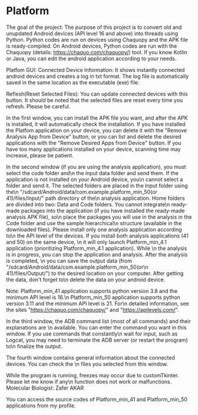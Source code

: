 # Platform
The goal of the project:
The purpose of this project is to convert old and unupdated Android devices (API level 16 and above) into threads using Python. Python codes are run on devices using Chaquopy and the APK file is ready-compiled. On Android devices, Python codes are run with the Chaquopy (details: https://chaquo.com/chaquopy/) tool. If you know Kotlin or Java, you can edit the android application according to your needs.

Platfom GUI:
Connected Device Information:
It shows instantly connected android devices and creates a log in txt format. The log file is automatically saved in the same location as the executable (exe) file.

Reflesh(Reset Selected Files):
You can update connected devices with this button. It should be noted that the selected files are reset every time you refresh. Please be careful.

In the first window, you can install the APK file you want, and after the APK is installed, it will automatically check the installation. If you have installed the Platfom application on your device, you can delete it with the "Remove Analysis App from Device" button, or you can list and delete the desired applications with the "Remove Desired Apps from Device" button. If you have too many applications installed on your device, scanning time may increase, please be patient.

In the second window (if you are using the analysis application), you must select the code folder and\n the input data folder and send them. If the application is not installed on your Android device, you\n cannot select a folder and send it. The selected folders are placed in the Input folder using the\n "/sdcard/Android/data/com.example.platform_min_50(or 41)/files/Input/" path directory of the\n analysis application. Home folders are divided into two: Data and Code folders. You cannot integrate\n ready-made packages into the application (if you have installed the ready-made analysis APK file), so\n place the packages you will use in the analysis in the Code folder and use the sample hierarchical\n structure (available in the downloaded files). Please install only one analysis application according to\n the API level of the devices. If you install both analysis applications (41 and 50) on the same device, \n it will only launch Platform_min_4.1 application (prioritizing Platform_min_4.1 application). While \n the analysis is in progress, you can stop the application and analysis. After the analysis is completed, \n you can save the output data (from "/sdcard/Android/data/com.example.platform_min_50(or\n 41)/files/Output/") to the desired location on your computer. After getting the data, don't forget to\n delete the data on your android device.

Note: Platform_min_41 application supports python version 3.8 and the minimum API level is 16.\n Platform_min_50 application supports python version 3.11 and the minimum API level is 21. For\n detailed information, see the sites "https://chaquo.com/chaquopy/" and "https://apilevels.com/".

In the third window, the ADB command list (most of all commands) and their explanations are \n available. You can enter the command you want in this window. If you use commands that constantly\n wait for input, such as Logcat, you may need to terminate the ADB server (or restart the program) to\n finalize the output.

The fourth window contains general information about the connected devices. You can check the \n files you selected from this window.

While the program is running, freezes may occur due to customTkinter. Please let me know if any\n function does not work or malfunctions.
Molecular Biologist: Zafer AKAR


You can access the source codes of Platform_min_41 and Platform_min_50 applications from my profile.
